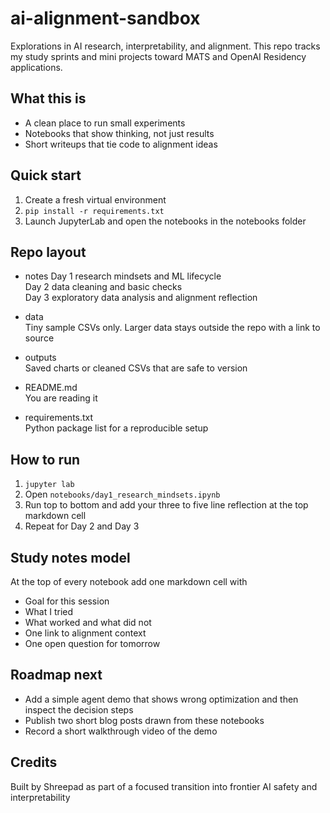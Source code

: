 # ai-alignment-sandbox

Explorations in AI research, interpretability, and alignment. This repo tracks my study sprints and mini projects toward MATS and OpenAI Residency applications.

## What this is

* A clean place to run small experiments
* Notebooks that show thinking, not just results
* Short writeups that tie code to alignment ideas

## Quick start

1. Create a fresh virtual environment
2. `pip install -r requirements.txt`
3. Launch JupyterLab and open the notebooks in the notebooks folder

## Repo layout

* notes
  Day 1 research mindsets and ML lifecycle  
  Day 2 data cleaning and basic checks  
  Day 3 exploratory data analysis and alignment reflection

* data  
  Tiny sample CSVs only. Larger data stays outside the repo with a link to source

* outputs  
  Saved charts or cleaned CSVs that are safe to version

* README.md  
  You are reading it

* requirements.txt  
  Python package list for a reproducible setup

## How to run

1. `jupyter lab`
2. Open `notebooks/day1_research_mindsets.ipynb`
3. Run top to bottom and add your three to five line reflection at the top markdown cell
4. Repeat for Day 2 and Day 3

## Study notes model

At the top of every notebook add one markdown cell with

* Goal for this session
* What I tried
* What worked and what did not
* One link to alignment context
* One open question for tomorrow

## Roadmap next

* Add a simple agent demo that shows wrong optimization and then inspect the decision steps
* Publish two short blog posts drawn from these notebooks
* Record a short walkthrough video of the demo

## Credits

Built by Shreepad as part of a focused transition into frontier AI safety and interpretability
